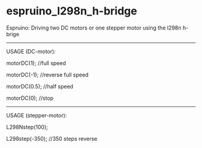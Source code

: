 # espruino_l298n_h-bridge
Espruino: Driving two DC motors or one stepper motor using the l298n h-brige

---------------------------------------------------------------

USAGE (DC-motor):

motorDC(1); //full speed

motorDC(-1); //reverse full speed

motorDC(0.5); //half speed

motorDC(0); //stop

---

USAGE (stepper-motor):

L298Nstep(100);

L298step(-350); //350 steps reverse
